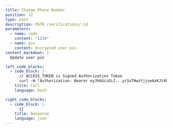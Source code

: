 ```yaml
---
title: Change Phone Number
position: 12
type: post
description: PATH /verifications/:id
parameters:
  - name: code
    content: "1234"
  - name: pin
    content: Encrypted user pin
content_markdown: |-
  Update user pin

left_code_blocks:
  - code_block: |-
      // ACCESS_TOKEN is Signed Authorization Token
      curl -H "Authorization: Bearer eyJhbGciOiJ...yrSxTHwzYjjueAxKJt4hmj0pY" -H "Content-Type: application/json" https://api.mixin.one/verifications/00c5a4ae-dcdc-48db-ab8e-a7eef69b442d -D '{"code": "1234", "pin": "GSusC2myf/meJJnqorrcg2EWnHE...h9fTFJfR4="}'
    title: Curl
    language: bash

right_code_blocks:
  - code_block: |-
      {}
    title: Response
    language: json
---
```


